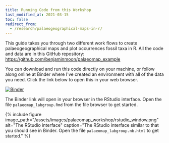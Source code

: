 ```yaml
---
title: Running Code from this Workshop 
last_modified_at: 2021-03-15
toc: false
redirect_from:
  - /research/palaeogeographical-maps-in-r/
---
```


This guide takes you through two different work flows to create palaeogeographical maps and plot occurrences fossil taxa in R. All the code and data are in this GitHub repository: <https://github.com/benjaminmoon/palaeomap_example>

You can download and run this code directly on your machine, or follow along online at Binder where I've created an environment with all of the data you need. Click the link below to open this in your web browser.

[![Binder](https://mybinder.org/badge_logo.svg)](https://mybinder.org/v2/gh/benjaminmoon/palaeomap_example/HEAD?urlpath=rstudio)

The Binder link will open in your browser in the RStudio interface. Open the file `palaeomap_labgroup.Rmd` from the file browser to get started.

{% include figure
    image_path="/assets/images/palaeomap_workshop/rstudio_window.png"
    alt="The RStudio interface"
    caption="The RStudio interface similar to that you should see in Binder. Open the file `palaeomap_labgroup.nb.html` to get started."
%}
